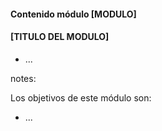 #### Contenido módulo [MODULO]

#### [TITULO DEL MODULO]

* ...

notes:

Los objetivos de este módulo son:

* ...